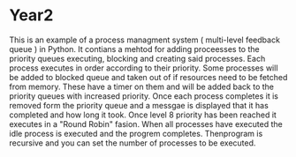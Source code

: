 # Year2
This is an example of a process managment system ( multi-level feedback queue ) in Python. It contians a mehtod for adding proceesses to the priority queues executing, blocking and creating said processes. Each process  executes in order according to their priority.
Some processes will be added to blocked queue and taken out of if resources need to be fetched from memory. 
These have a timer on them and will be added back to the priority queues with increased priority.
Once each process completes it is removed form the priority queue and a messgae is displayed that it has completed and how long it took. 
Once level 8 priority has been reached it executes in a "Round Robin" fasion.
When all processes have executed the idle process is executed and the progrem completes.
Thenprogram is recursive and you can set the number of processes to be executed.
